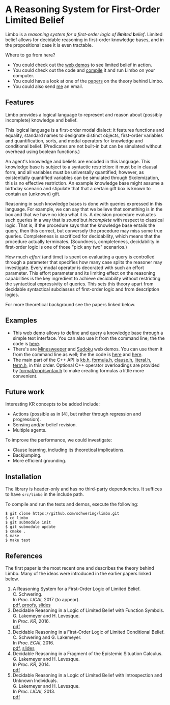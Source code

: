 # A Reasoning System for First-Order Limited Belief

Limbo is a *reasoning system for a first-order logic of **lim**ited
**b**elief*. Limited belief allows for decidable reasoning in first-order
knowledge bases, and in the propositional case it is even tractable.

Where to go from here?

* You could check out the [web
  demos](http://www.cse.unsw.edu.au/~cschwering/limbo/) to see limited
  belief in action.
* You could check out the code and [compile](#installation) it and run
  Limbo on your computer.
* You could have a look at one of the [papers](#references) on the
  theory behind Limbo.
* You could also send [me](http://www.cse.unsw.edu.au/~cschwering/) an email.

## Features

Limbo provides a logical language to represent and reason about (possibly
incomplete) knowledge and belief.

This logical language is a first-order modal dialect: it features functions and
equality, standard names to designate distinct objects, first-order variables
and quantification, sorts, and modal operators for knowledge and conditional
belief. (Predicates are not built-in but can be simulated without overhead
using boolean functions.)

An agent's knowledge and beliefs are encoded in this language. This knowledge
base is subject to a syntactic restriction: it must be in clausal form, and all
variables must be universally quantified; however, as existentially quantified
variables can be simulated through Skolemization, this is no effective
restriction. An example knowledge base might assume a birthday scenario and
stipulate that that a certain gift box is known to contain an (unknown) gift.

Reasoning in such knowledge bases is done with queries expressed in this
language. For example, we can say that we believe that something is in the box
and that we have no idea what it is. A decision procedure evaluates such
queries in a way that is *sound* but *incomplete* with respect to classical
logic. That is, if the procedure says that the knowledge base entails the
query, then this correct, but conversely the procedure may miss some true
queries. Completeness is sacrificed for decidability, which means that the
procedure actually terminates. (Soundness, completeness, decidability in
first-order logic is one of those "pick any two" scenarios.)

How much *effort* (and time) is spent on evaluating a query is controlled
through a parameter that specifies how many case splits the reasoner may
investigate. Every modal operator is decorated with such an effort parameter.
This effort parameter and its limiting effect on the reasoning capabilities is
the key ingredient to achieve decidability without restricting the syntactical
expressivity of queries. This sets this theory apart from decidable syntactical
subclasses of first-order logic and from description logics.

For more theoretical background see the papers linked below.

## Examples

* This [web demo](http://www.cse.unsw.edu.au/~cschwering/limbo/tui/) allows to
  define and query a knowledge base through a simple text interface.
  You can also use it from the command line; the the code is
  [here](examples/tui/).
* There's are
  [Minesweeper](http://www.cse.unsw.edu.au/~cschwering/limbo/minesweeper/) and
  [Sudoku](http://www.cse.unsw.edu.au/~cschwering/limbo/sudoku/) web demos. You
  can use them it from the command line as well; the the code is
  [here](examples/minesweeper/) and [here](examples/sudoku/).
* The main part of the C++ API is [kb.h](src/limbo/kb.h),
  [formula.h](src/limbo/formula.h), [clause.h](src/limbo/clause.h),
  [literal.h](src/limbo/literal.h), [term.h](src/limbo/term.h), in this
  order. Optional C++ operator overloadings are provided by
  [format/cpp/syntax.h](src/limbo/format/cpp/syntax.h) to make creating
  formulas a little more convenient.

## Future work

Interesting KR concepts to be added include:

* Actions (possible as in [4], but rather through regression and progression).
* Sensing and/or belief revision.
* Multiple agents.

To improve the performance, we could investigate:

* Clause learning, including its theoretical implications.
* Backjumping.
* More efficient grounding.

## Installation

The library is header-only and has no third-party dependencies. It suffices to
have `src/limbo` in the include path.

To compile and run the tests and demos, execute the following:

```shell
$ git clone https://github.com/schwering/limbo.git
$ cd limbo
$ git submodule init
$ git submodule update
$ cmake .
$ make
$ make test
```

## References

The first paper is the most recent one and describes the theory behind Limbo.
Many of the ideas were introduced in the earlier papers linked below.

1.  A Reasoning System for a First-Order Logic of Limited Belief. <br>
   C. Schwering. <br>
   In *Proc. IJCAI*, 2017 (to appear). <br>
   [pdf](http://www.cse.unsw.edu.au/~cschwering/ijcai-2017.pdf),
   [proofs](https://arxiv.org/abs/1705.01817),
   [slides](http://www.cse.unsw.edu.au/~cschwering/ijcai-2017-slides.pdf)
2. Decidable Reasoning in a Logic of Limited Belief with Function Symbols. <br>
   G. Lakemeyer and H. Levesque. <br>
   In *Proc. KR*, 2016. <br>
   [pdf](https://kbsg.rwth-aachen.de/sites/kbsg/files/LakemeyerLevesque2016.pdf)
3. Decidable Reasoning in a First-Order Logic of Limited Conditional Belief. <br>
   C. Schwering and G. Lakemeyer. <br>
   In *Proc. ECAI*, 2016. <br>
   [pdf](http://www.cse.unsw.edu.au/~cschwering/ecai-2016.pdf),
   [slides](http://www.cse.unsw.edu.au/~cschwering/ecai-2016-slides.pdf)
4. Decidable Reasoning in a Fragment of the Epistemic Situation Calculus. <br>
   G. Lakemeyer and H. Levesque. <br>
   In *Proc. KR*, 2014. <br>
   [pdf](https://pdfs.semanticscholar.org/8ac9/a2955895cd391ec2b62d8210ee8206979f4a.pdf)
5. Decidable Reasoning in a Logic of Limited Belief with Introspection and Unknown Individuals. <br>
   G. Lakemeyer and H. Levesque. <br>
   In *Proc. IJCAI*, 2013. <br>
   [pdf](https://pdfs.semanticscholar.org/387c/951016c68aaf8ce36bb87e5ea4d1ef42405d.pdf)

